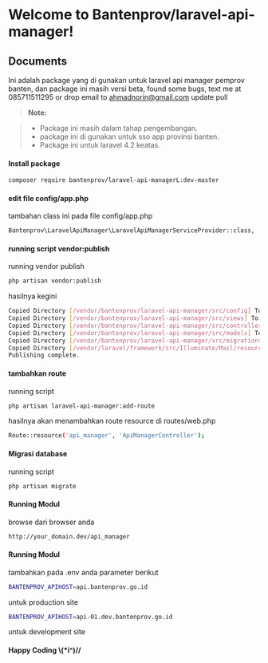 Welcome to Bantenprov/laravel-api-manager!
===================

Documents
-------------

Ini adalah package yang di gunakan untuk laravel api manager pemprov banten, dan package ini masih versi beta, found some bugs, text me at 085711511295 or drop email to ahmadnorin@gmail.com
update pull

> **Note:**

> - Package ini masih dalam tahap pengembangan.
> - package ini di gunakan untuk sso app provinsi banten.
> - Package ini untuk laravel 4.2 keatas.

#### <i class="icon-file"></i> Install package

```sh
composer require bantenprov/laravel-api-managerL:dev-master
```
#### <i class="icon-file"></i> edit file config/app.php

tambahan class ini pada file config/app.php
```sh
Bantenprov\LaravelApiManager\LaravelApiManagerServiceProvider::class,
```

#### <i class="icon-file"></i> running script vendor:publish

running vendor publish
```sh
php artisan vendor:publish
```

hasilnya kegini
```sh
Copied Directory [/vendor/bantenprov/laravel-api-manager/src/config] To [/config]
Copied Directory [/vendor/bantenprov/laravel-api-manager/src/views] To [/resources/views/api_manager]
Copied Directory [/vendor/bantenprov/laravel-api-manager/src/controller] To [/app/Http/Controllers]
Copied Directory [/vendor/bantenprov/laravel-api-manager/src/models] To [/app]
Copied Directory [/vendor/bantenprov/laravel-api-manager/src/migrations] To [/database/migrations]
Copied Directory [/vendor/laravel/framework/src/Illuminate/Mail/resources/views] To [/resources/views/vendor/mail]
Publishing complete.
```
#### <i class="icon-file"></i> tambahkan route 

running script
```sh
php artisan laravel-api-manager:add-route
```

hasilnya akan menambahkan route resource di routes/web.php
```sh
Route::resource('api_manager', 'ApiManagerController');
```

#### <i class="icon-file"></i> Migrasi database 

running script
```sh
php artisan migrate
```

#### <i class="icon-file"></i> Running Modul 

browse dari browser anda
```sh
http://your_domain.dev/api_manager
```
#### <i class="icon-file"></i> Running Modul 

tambahkan pada .env anda parameter berikut
```sh
BANTENPROV_APIHOST=api.bantenprov.go.id
```
untuk production site
```sh
BANTENPROV_APIHOST=api-01.dev.bantenprov.go.id
```
untuk development site
#### <i class="icon-file"></i> Happy Coding  \\(*i^)//
